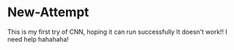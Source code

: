 # New-Attempt
This is my first try of CNN, hoping it can run successfully
It doesn't work!! I need help hahahaha!
